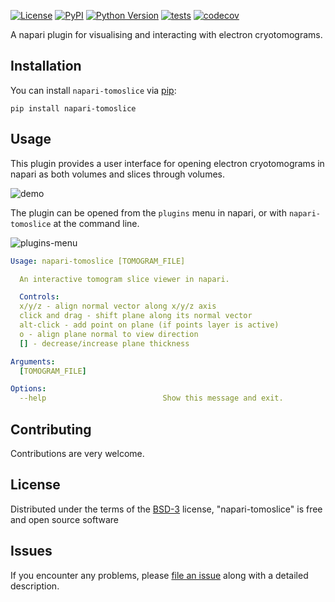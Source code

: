 
[![License](https://img.shields.io/pypi/l/napari-tomoslice.svg?color=green)](https://github.com/alisterburt/napari-tomoslice/raw/master/LICENSE)
[![PyPI](https://img.shields.io/pypi/v/napari-tomoslice.svg?color=green)](https://pypi.org/project/napari-tomoslice)
[![Python Version](https://img.shields.io/pypi/pyversions/napari-tomoslice.svg?color=green)](https://python.org)
[![tests](https://github.com/alisterburt/napari-tomoslice/workflows/tests/badge.svg)](https://github.com/alisterburt/napari-tomoslice/actions)
[![codecov](https://codecov.io/gh/alisterburt/napari-tomoslice/branch/master/graph/badge.svg)](https://codecov.io/gh/alisterburt/napari-tomoslice)

A napari plugin for visualising and interacting with electron cryotomograms.


## Installation

You can install `napari-tomoslice` via [pip]:

    pip install napari-tomoslice

## Usage

This plugin provides a user interface for opening electron cryotomograms in 
napari as both volumes and slices through volumes.

![demo](https://user-images.githubusercontent.com/7307488/138575305-b05c4735-9c03-4629-bfb0-9612ea8f26fd.gif)

The plugin can be opened from the `plugins` menu in napari, or with 
`napari-tomoslice` at the command line.

![plugins-menu](https://user-images.githubusercontent.com/7307488/138575015-00ea78d9-02c1-44bc-9034-0c0a7fa8d973.png)

```yaml
Usage: napari-tomoslice [TOMOGRAM_FILE]

  An interactive tomogram slice viewer in napari.

  Controls: 
  x/y/z - align normal vector along x/y/z axis 
  click and drag - shift plane along its normal vector
  alt-click - add point on plane (if points layer is active)
  o - align plane normal to view direction
  [] - decrease/increase plane thickness

Arguments:
  [TOMOGRAM_FILE]

Options:
  --help                          Show this message and exit.

```

## Contributing

Contributions are very welcome. 

## License

Distributed under the terms of the [BSD-3] license,
"napari-tomoslice" is free and open source software

## Issues

If you encounter any problems, please [file an issue] along with a detailed description.

[napari]: https://github.com/napari/napari
[Cookiecutter]: https://github.com/audreyr/cookiecutter
[@napari]: https://github.com/napari
[MIT]: http://opensource.org/licenses/MIT
[BSD-3]: http://opensource.org/licenses/BSD-3-Clause
[GNU GPL v3.0]: http://www.gnu.org/licenses/gpl-3.0.txt
[GNU LGPL v3.0]: http://www.gnu.org/licenses/lgpl-3.0.txt
[Apache Software License 2.0]: http://www.apache.org/licenses/LICENSE-2.0
[Mozilla Public License 2.0]: https://www.mozilla.org/media/MPL/2.0/index.txt
[cookiecutter-napari-plugin]: https://github.com/napari/cookiecutter-napari-plugin

[file an issue]: https://github.com/alisterburt/napari-tomoslice/issues

[napari]: https://github.com/napari/napari
[tox]: https://tox.readthedocs.io/en/latest/
[pip]: https://pypi.org/project/pip/
[PyPI]: https://pypi.org/


